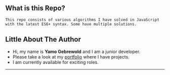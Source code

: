 ## What is this Repo?
    This repo consists of various algorithms I have solved in JavaScript with the latest ES6+ syntax. Some have multiple solutions.

## Little About The Author
* Hi, my name is **Yamo Gebrewold** and I am a junior developer.
* Please take a look at my [portfolio](https://yamo93.github.io/yamogeb/) where I have projects.
* I am currently available for exciting roles.

---
